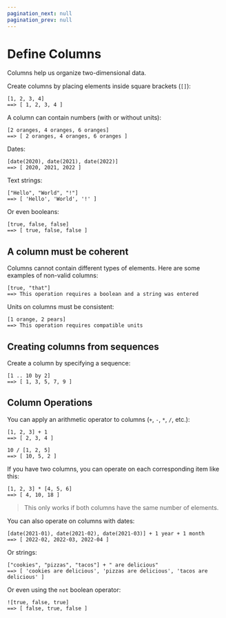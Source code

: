 ```yaml
---
pagination_next: null
pagination_prev: null
---
```


# Define Columns

Columns help us organize two-dimensional data.

Create columns by placing elements inside square brackets (`[]`):

```deci live
[1, 2, 3, 4]
==> [ 1, 2, 3, 4 ]
```

A column can contain numbers (with or without units):

```deci live
[2 oranges, 4 oranges, 6 oranges]
==> [ 2 oranges, 4 oranges, 6 oranges ]
```

Dates:

```deci live
[date(2020), date(2021), date(2022)]
==> [ 2020, 2021, 2022 ]
```

Text strings:

```deci live
["Hello", "World", "!"]
==> [ 'Hello', 'World', '!' ]
```

Or even booleans:

```deci live
[true, false, false]
==> [ true, false, false ]
```

## A column must be coherent

Columns cannot contain different types of elements. Here are some examples of non-valid columns:

```deci live
[true, "that"]
==> This operation requires a boolean and a string was entered
```

Units on columns must be consistent:

```deci live
[1 orange, 2 pears]
==> This operation requires compatible units
```

## Creating columns from sequences

Create a column by specifying a sequence:

```deci live
[1 .. 10 by 2]
==> [ 1, 3, 5, 7, 9 ]
```

## Column Operations

You can apply an arithmetic operator to columns (`+`, `-`, `*`, `/`, etc.):

```deci live
[1, 2, 3] + 1
==> [ 2, 3, 4 ]
```

```deci live
10 / [1, 2, 5]
==> [ 10, 5, 2 ]
```

If you have two columns, you can operate on each corresponding item like this:

```deci live
[1, 2, 3] * [4, 5, 6]
==> [ 4, 10, 18 ]
```

> This only works if both columns have the same number of elements.

You can also operate on columns with dates:

```deci live
[date(2021-01), date(2021-02), date(2021-03)] + 1 year + 1 month
==> [ 2022-02, 2022-03, 2022-04 ]
```

Or strings:

```deci live
["cookies", "pizzas", "tacos"] + " are delicious"
==> [ 'cookies are delicious', 'pizzas are delicious', 'tacos are delicious' ]
```

Or even using the `not` boolean operator:

```deci live
![true, false, true]
==> [ false, true, false ]
```